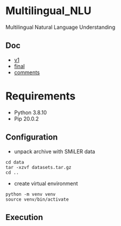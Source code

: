# Multilingual_NLU
Multilingual Natural Language Understanding

## Doc
- [v1](https://demo.hedgedoc.org/0ezHN-JjQGm7Oog9j-Ty0A)
- [final](https://demo.hedgedoc.org/DvFln3INS12i5sH8q8tIfw)
- [comments](https://demo.hedgedoc.org/T4G22XgsSHGTEUNk7J5s_w)

# Requirements
- Python 3.8.10
- Pip 20.0.2

## Configuration
- unpack archive with SMiLER data
```
cd data
tar -xzvf datasets.tar.gz
cd ..
```

- create virtual environment
```
python -m venv venv
source venv/bin/activate
```

## Execution
```

```
